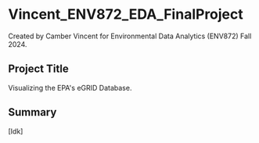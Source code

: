 # Vincent_ENV872_EDA_FinalProject

Created by Camber Vincent for Environmental Data Analytics (ENV872) Fall 2024. 

## Project Title 

Visualizing the EPA's eGRID Database.

## Summary

[Idk]

